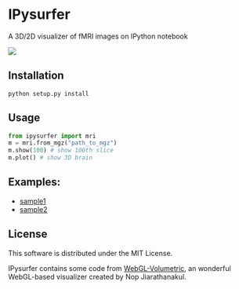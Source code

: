 # IPysurfer
A 3D/2D visualizer of fMRI images on IPython notebook

![](http://i.gyazo.com/ed2e81c7e54e17728969a5a45400200e.png)

## Installation
```
python setup.py install
```

## Usage
```python
from ipysurfer import mri
m = mri.from_mgz("path_to_mgz")
m.show(100) # show 100th slice
m.plot() # show 3D brain
```

## Examples:
* [sample1](http://nbviewer.ipython.org/urls/dl.dropboxusercontent.com/u/47978121/webgl/mri.ipynb)
* [sample2](http://nbviewer.ipython.org/urls/dl.dropboxusercontent.com/u/47978121/webgl/Categorized_MRI.ipynb)

## License
This software is distributed under the MIT License.

IPysurfer contains some code from [WebGL-Volumetric](https://github.com/nopjia/WebGL-Volumetric), an wonderful WebGL-based visualizer created by Nop Jiarathanakul.
